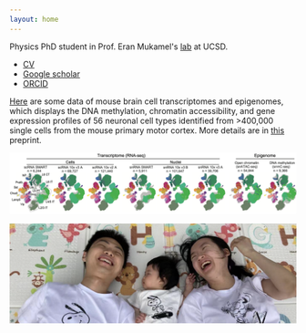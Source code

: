 ```yaml
---
layout: home
---
```


Physics PhD student in Prof. Eran Mukamel's [lab](https://brainome.ucsd.edu) at UCSD.

- [CV](./doc/CV.pdf)
- [Google scholar](https://scholar.google.com/citations?user=27FYCbIAAAAJ&hl=en)
- [ORCID](https://orcid.org/0000-0001-5232-1648)
<!-- - [Github](https://github.com/FangmingXie) -->

[Here](https://brainome.ucsd.edu/BICCN_MOp) are some data of mouse brain cell transcriptomes and epigenomes, which displays the DNA methylation, chromatin accessibility, and gene expression profiles of 56 neuronal cell types identified from >400,000 single cells from the mouse primary motor cortex. More details are in [this](https://www.biorxiv.org/content/10.1101/2020.02.29.970558v2) preprint.

![](./doc/biccn_fig1a_v2.png)

![](./doc/family_v2.png)
<!-- <img src="./doc/family_v2.png" alt="drawing" width="600"> -->